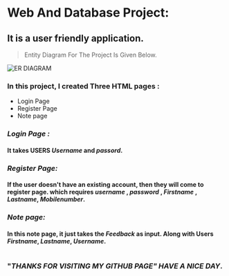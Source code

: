 
# **Web And Database Project:**
## It is a user friendly application.
> Entity Diagram For The Project Is Given Below.

![ER DIAGRAM](../project/public/images/erdiagram.png)

### In this project, I created Three HTML pages :
 * Login Page
 * Register Page
 * Note page

### ***Login Page :***
#### It takes USERS ***Username*** and ***passord***.
### ***Register Page:***
#### If the user doesn't have an existing account, then they will come to register page. which requires ***username*** , ***password*** , ***Firstname*** , ***Lastname***, ***Mobilenumber***.
### ***Note page:***
#### In this note page, it just takes the ***Feedback*** as input. Along with Users ***Firstname***, ***Lastname***, ***Username***.

#
### "***THANKS FOR VISITING MY GITHUB PAGE" HAVE A NICE DAY***.
